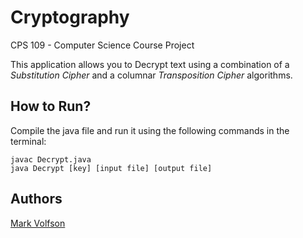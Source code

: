 # Cryptography

CPS 109 - Computer Science
Course Project

This application allows you to Decrypt text using a combination of a *Substitution Cipher* and a columnar *Transposition Cipher* algorithms.

## How to Run?

Compile the java file and run it using the following commands in the terminal:

```
javac Decrypt.java
java Decrypt [key] [input file] [output file]
```

## Authors

[Mark Volfson](https://www.linkedin.com/in/mvolfson/)
